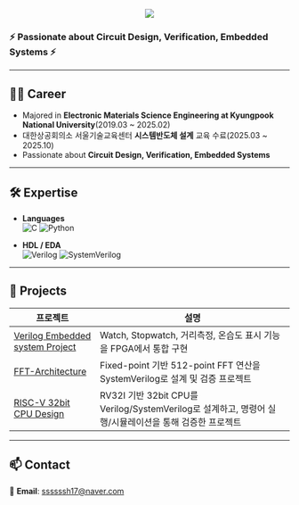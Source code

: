 <!-- 상단 배너 -->
<p align="center">
  <img src="https://capsule-render.vercel.app/api?type=soft&color=0:89CFF0,100:E0FFFF&height=170&text=Welcome!%20Seungheon%20Portfolio&fontSize=42&animation=fadeIn" />
</p>

<p align="center">
  <h3>⚡ Passionate about <b>Circuit Design, Verification, Embedded Systems</b> ⚡
</p>

---

## 👨‍💻 Career
- Majored in **Electronic Materials Science Engineering at Kyungpook National University**(2019.03 ~ 2025.02)  
- 대한상공회의소 서울기술교육센터 **시스템반도체 설계** 교육 수료(2025.03 ~ 2025.10)
- Passionate about **Circuit Design, Verification, Embedded Systems**

---

## 🛠 Expertise
- **Languages**  
  ![C](https://img.shields.io/badge/C-00599C?style=flat-square&logo=c&logoColor=white)
  ![Python](https://img.shields.io/badge/Python-3776AB?style=flat-square&logo=python&logoColor=white)

- **HDL / EDA**  
  ![Verilog](https://img.shields.io/badge/Verilog-FF5733?style=flat-square)
  ![SystemVerilog](https://img.shields.io/badge/SystemVerilog-6A5ACD?style=flat-square)


---

## 🚀 Projects
| 프로젝트 | 설명 |
|---|---|
| [Verilog Embedded system Project](https://github.com/shhhhhhh1799/Verilog-Embedded-system-Project/tree/main) | Watch, Stopwatch, 거리측정, 온습도 표시 기능을 FPGA에서 통합 구현 |
| [FFT-Architecture](https://github.com/shhhhhhh1799/FFT-Architecture) | Fixed-point 기반 512-point FFT 연산을 SystemVerilog로 설계 및 검증 프로젝트 |
| [RISC-V 32bit CPU Design](https://github.com/shhhhhhh1799/RISC-V_32bit_CPU) | RV32I 기반 32bit CPU를 Verilog/SystemVerilog로 설계하고, 명령어 실행/시뮬레이션을 통해 검증한 프로젝트 |


---

## 📫 Contact
📧 **Email**: [ssssssh17@naver.com](mailto:ssssssh17@naver.com)
